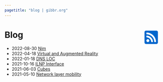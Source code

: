 ```yaml
---
pagetitle: "blog | gibbr.org"
---
```


<h1>
Blog
<span style="float: right; margin: 0">
	<a href="./blog/rss/"
		style="float: left; margin: 0 0 0 0;">
		<img src="/fonts/rss-square.svg" alt="RSS" height="50em">
	</a>
</span>
</h1>

- 2022-08-30 [Nim](blog/nim)
- 2022-04-18 [Virtual and Augmented Reality](blog/vr_ar)
- 2022-01-18 [DNS LOC](blog/dns_loc_rr)
- 2021-10-16 [ILNP Interface](ilnp_interface)
- 2021-06-03 [Cubes](blog/cubes)
- 2021-05-10 [Network layer mobility](blog/network_layer_mobility)

